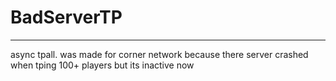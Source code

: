 # BadServerTP
---------------------------
async tpall. was made for corner network because there server crashed when tping 100+ players but its inactive now
